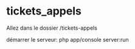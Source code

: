 # tickets_appels

Allez dans le dossier /tickets-appels

démarrer le serveur: php app/console server:run
